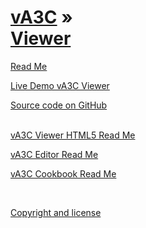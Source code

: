 [vA3C](../index.html ) &raquo;<br>[Viewer]( ./readme-reader.html )
===

<p id=rm >
	<a href=JavaScript:displayPage("#readme.md#rm"); >Read Me</a>
</p>

<i class="fa fa-external-link"></i> [Live Demo vA3C Viewer]( http://va3c.github.io/viewer/index.html ) 

<i class="fa fa-github"></i> [Source code on GitHub]( https://github.com/va3c/viewer/ )  
<br>


<p id=h5 >
	<a href=JavaScript:displayPage("#./va3c-viewer-html5/readme.md#h5"); >vA3C Viewer HTML5 Read Me</a>
</p>

<p id=ed >
	<a href=JavaScript:displayPage("#./va3c-editor/readme.md#ed"); >vA3C Editor Read Me</a>
</p>

<p id=cb >
	<a href=JavaScript:displayPage("#./cookbook/readme.md#cd"); >vA3C Cookbook Read Me</a>
</p>

<br>

<i class="fa fa-copy"></i> [Copyright and license]( https://github.com/va3c/va3c.github.io/blob/master/LICENSE )
